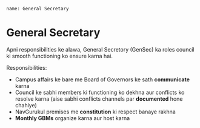 ```ngMeta
name: General Secretary
```

# General Secretary
Apni responsibilities ke alawa, General Secretory (GenSec) ka roles council ki smooth functioning ko ensure karna hai.

Responsibilities:
 - Campus affairs ke bare me Board of Governors ke sath **communicate** karna
 - Council ke sabhi members ki functioning ko dekhna aur conflicts ko resolve karna (aise sabhi conflicts channels par **documented** hone chahiye)
 - NavGurukul premises me **constitution** ki respect banaye rakhna
 - **Monthly GBMs** organize karna aur host karna 
